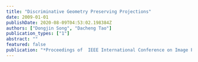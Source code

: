 ```yaml
---
title: "Discriminative Geometry Preserving Projections"
date: 2009-01-01
publishDate: 2020-08-09T04:53:02.198384Z
authors: ["Dongjin Song", "Dacheng Tao"]
publication_types: ["1"]
abstract: ""
featured: false
publication: "*Proceedings of  IEEE International Conference on Image Processing (ICIP)*"
---
```


